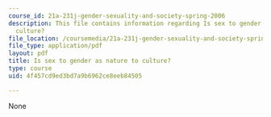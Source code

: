 ```yaml
---
course_id: 21a-231j-gender-sexuality-and-society-spring-2006
description: This file contains information regarding Is sex to gender as nature to
  culture?
file_location: /coursemedia/21a-231j-gender-sexuality-and-society-spring-2006/4f457cd9ed3bd7a9b6962ce8eeb84505_MIT21A_213JS06_sex_gndr.pdf
file_type: application/pdf
layout: pdf
title: Is sex to gender as nature to culture?
type: course
uid: 4f457cd9ed3bd7a9b6962ce8eeb84505

---
```

None